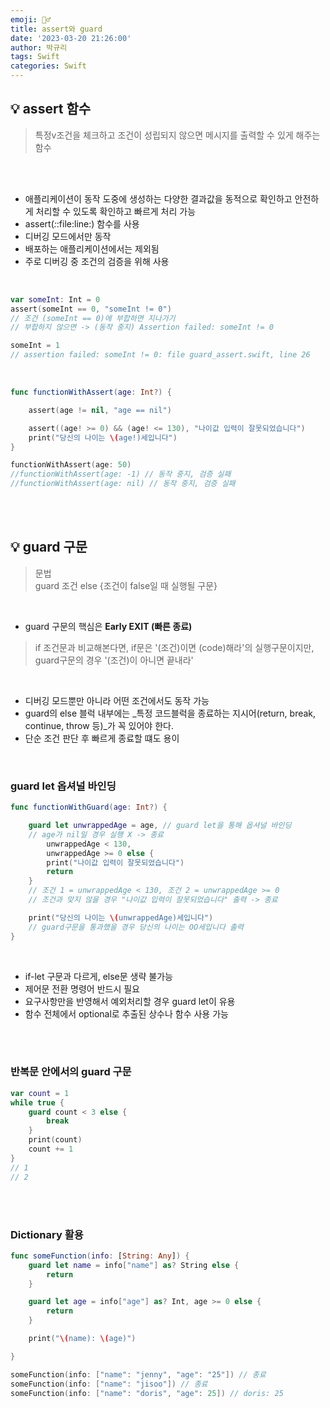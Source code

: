 ```yaml
---
emoji: 👮‍♂️
title: assert와 guard
date: '2023-03-20 21:26:00'
author: 박규리
tags: Swift
categories: Swift
---
```


## 💡 assert 함수

> 특정v조건을 체크하고 조건이 성립되지 않으면 메시지를 출력할 수 있게 해주는 함수

</br>
</br>

* 애플리케이션이 동작 도중에 생성하는 다양한 결과값을 동적으로 확인하고 안전하게 처리할 수 있도록 확인하고 빠르게 처리 가능
* assert(_:_:file:line:) 함수를 사용
* 디버깅 모드에서만 동작
* 배포하는 애플리케이션에서는 제외됨
* 주로 디버깅 중 조건의 검증을 위해 사용

</br>

```swift
var someInt: Int = 0
assert(someInt == 0, "someInt != 0")
// 조건 (someInt == 0)에 부합하면 지나가기
// 부합하지 않으면 -> (동작 중지) Assertion failed: someInt != 0 

someInt = 1
// assertion failed: someInt != 0: file guard_assert.swift, line 26
```

</br>

```swift
func functionWithAssert(age: Int?) {

    assert(age != nil, "age == nil")

    assert((age! >= 0) && (age! <= 130), "나이값 입력이 잘못되었습니다")
    print("당신의 나이는 \(age!)세입니다")
}

functionWithAssert(age: 50)
//functionWithAssert(age: -1) // 동작 중지, 검증 실패
//functionWithAssert(age: nil) // 동작 중지, 검증 실패
```

</br>
</br>

## 💡 guard 구문

> 문법 </br>
> guard 조건 else {조건이 false일 때 실행될 구문} 

</br>

* guard 구문의 핵심은 **Early EXIT (빠른 종료)**

> if 조건문과 비교해본다면, if문은 '(조건)이면 (code)해라'의 실행구문이지만, guard구문의 경우 '(조건)이 아니면 끝내라'

</br>

* 디버깅 모드뿐만 아니라 어떤 조건에서도 동작 가능
* guard의 else 블럭 내부에는 _특정 코드블럭을 종료하는 지시어(return, break, continue, throw 등)_가 꼭 있어야 한다.
* 단순 조건 판단 후 빠르게 종료할 떄도 용이

</br>

### guard let 옵셔널 바인딩

```swift
func functionWithGuard(age: Int?) {

    guard let unwrappedAge = age, // guard let을 통해 옵셔널 바인딩
    // age가 nil일 경우 실행 X -> 종료
        unwrappedAge < 130,
        unwrappedAge >= 0 else {
        print("나이값 입력이 잘못되었습니다")
        return
    }
    // 조건 1 = unwrappedAge < 130, 조건 2 = unwrappedAge >= 0
    // 조건과 맞지 않을 경우 "나이값 입력이 잘못되었습니다" 출력 -> 종료

    print("당신의 나이는 \(unwrappedAge)세입니다")
    // guard구문을 통과했을 경우 당신의 나이는 OO세입니다 출력
}
```
</br>

* if-let 구문과 다르게, else문 생략 불가능
* 제어문 전환 명령어 반드시 필요
* 요구사항만을 반영해서 예외처리할 경우 guard let이 유용
* 함수 전체에서 optional로 추출된 상수나 함수 사용 가능

</br>
</br>

### 반복문 안에서의 guard 구문

```swift
var count = 1
while true {
    guard count < 3 else {
        break
    }
    print(count)
    count += 1
}
// 1
// 2
```
</br>
</br>

### Dictionary 활용

```swift
func someFunction(info: [String: Any]) {
    guard let name = info["name"] as? String else {
        return
    }

    guard let age = info["age"] as? Int, age >= 0 else {
        return
    }

    print("\(name): \(age)")

}

someFunction(info: ["name": "jenny", "age": "25"]) // 종료
someFunction(info: ["name": "jisoo"]) // 종료 
someFunction(info: ["name": "doris", "age": 25]) // doris: 25
```

</br>
</br> 

```toc
```